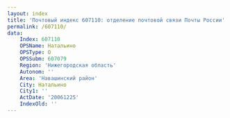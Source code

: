 ```yaml
---
layout: index
title: 'Почтовый индекс 607110: отделение почтовой связи Почты России'
permalink: /607110/
data:
    Index: 607110
    OPSName: Натальино
    OPSType: О
    OPSSubm: 607079
    Region: 'Нижегородская область'
    Autonom: ''
    Area: 'Навашинский район'
    City: Натальино
    City1: ''
    ActDate: '20061225'
    IndexOld: ''
---
```

